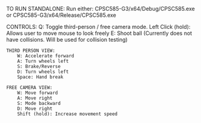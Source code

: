 TO RUN STANDALONE:
	Run either:
		CPSC585-G3/x64/Debug/CPSC585.exe
		or
		CPSC585-G3/x64/Release/CPSC585.exe

CONTROLS:
	Q: Toggle third-person / free camera mode.
	Left Click (hold): Allows user to move mouse to look freely
	E: Shoot ball (Currently does not have collisions. Will be used for collision testing)

	THIRD PERSON VIEW:
		W: Accelerate forward
		A: Turn wheels left
		S: Brake/Reverse
		D: Turn wheels left
		Space: Hand break

	FREE CAMERA VIEW:
		W: Move forward
		A: Move right
		S: Mode backward
		D: Move right
		Shift (hold): Increase movement speed
		
		